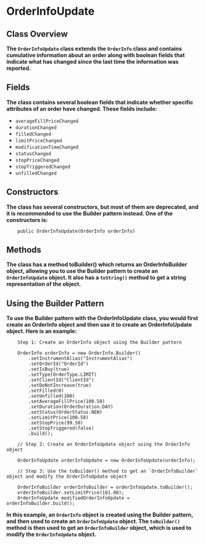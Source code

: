 # OrderInfoUpdate
## Class Overview
**The `OrderInfoUpdate` class extends the `OrderInfo` class and contains cumulative information about an order along with
boolean fields that indicate what has changed since the last time the information was reported.**

## Fields
**The class contains several boolean fields that indicate whether specific attributes of an order have changed. These
fields include:**

* `averageFillPriceChanged`
* `durationChanged`
* `filledChanged`
* `limitPriceChanged`
* `modificationTimeChanged`
* `statusChanged`
* `stopPriceChanged`
* `stopTriggeredChanged`
* `unfilledChanged`

## Constructors
**The class has several constructors, but most of them are deprecated, and it is recommended to use the Builder pattern
instead. One of the constructors is:**
```
    public OrderInfoUpdate(OrderInfo orderInfo)
```
## Methods
**The class has a method toBuilder() which returns an OrderInfoBuilder object, allowing you to use the Builder pattern to
create an `OrderInfoUpdate` object. It also has a `toString()` method to get a string representation of the object.**

## Using the Builder Pattern
**To use the Builder pattern with the OrderInfoUpdate class, you would first create an OrderInfo object and then use it
to create an OrderInfoUpdate object. Here is an example:**
```
    Step 1: Create an OrderInfo object using the Builder pattern
    
    OrderInfo orderInfo = new OrderInfo.Builder()
        .setInstrumentAlias("InstrumentAlias")
        .setOrderId("OrderId")
        .setIsBuy(true)
        .setType(OrderType.LIMIT)
        .setClientId("ClientId")
        .setDoNotIncrease(true)
        .setFilled(0)
        .setUnfilled(100)
        .setAverageFillPrice(100.50)
        .setDuration(OrderDuration.DAY)
        .setStatus(OrderStatus.NEW)
        .setLimitPrice(100.50)
        .setStopPrice(99.50)
        .setStopTriggered(false)
        .build();
    
    // Step 2: Create an OrderInfoUpdate object using the OrderInfo object
     
    OrderInfoUpdate orderInfoUpdate = new OrderInfoUpdate(orderInfo);
            
    // Step 3: Use the toBuilder() method to get an `OrderInfoBuilder` object and modify the OrderInfoUpdate object
    
    OrderInfoBuilder orderInfoBuilder = orderInfoUpdate.toBuilder();
    orderInfoBuilder.setLimitPrice(101.00);
    OrderInfoUpdate modifiedOrderInfoUpdate = orderInfoBuilder.build();
```
**In this example, an `OrderInfo` object is created using the Builder pattern, and then used to create an `OrderInfoUpdate`
object. The `toBuilder()` method is then used to get an `OrderInfoBuilder` object, which is used to modify the 
`OrderInfoUpdate` object.**

